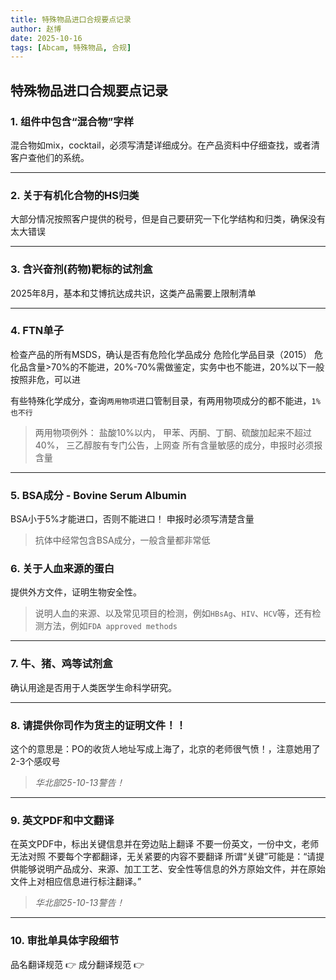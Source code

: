 ```yaml
---
title: 特殊物品进口合规要点记录
author: 赵博
date: 2025-10-16
tags: [Abcam, 特殊物品, 合规]
---
```


## 特殊物品进口合规要点记录

### 1. 组件中包含“混合物”字样

混合物如mix，cocktail，必须写清楚详细成分。在产品资料中仔细查找，或者清客户查他们的系统。

---

### 2. 关于有机化合物的HS归类

大部分情况按照客户提供的税号，但是自己要研究一下化学结构和归类，确保没有太大错误

---

### 3. 含兴奋剂(药物)靶标的试剂盒

2025年8月，基本和艾博抗达成共识，这类产品需要上限制清单

---

### 4. FTN单子

检查产品的所有MSDS，确认是否有危险化学品成分
危险化学品目录（2015）
危化品含量>70%的不能进，20%-70%需做鉴定，实务中也不能进，20%以下一般按照非危，可以进

有些特殊化学成分，查询`两用物项`进口管制目录，有两用物项成分的都不能进，`1%也不行`

> 两用物项例外：
> 盐酸10%以内，
> 甲苯、丙酮、丁酮、硫酸加起来不超过40%，
> 三乙醇胺有专门公告，上网查
> 所有含量敏感的成分，申报时必须报含量

---

### 5. BSA成分 - Bovine Serum Albumin

BSA小于5%才能进口，否则不能进口！
申报时必须写清楚含量

> 抗体中经常包含BSA成分，一般含量都非常低

### 6. 关于人血来源的蛋白

提供外方文件，证明生物安全性。

> 说明人血的来源、以及常见项目的检测，例如`HBsAg`、`HIV`、`HCV`等，还有检测方法，例如`FDA approved methods`

---

### 7. 牛、猪、鸡等试剂盒

确认用途是否用于人类医学生命科学研究。

---

### 8. 请提供你司作为货主的证明文件！！

这个的意思是：PO的收货人地址写成上海了，北京的老师很气愤！，注意她用了2-3个感叹号

> *华北部25-10-13警告！*

---

### 9. 英文PDF和中文翻译

在英文PDF中，标出关键信息并在旁边贴上翻译
不要一份英文，一份中文，老师无法对照
不要每个字都翻译，无关紧要的内容不要翻译
所谓“关键”可能是：“请提供能够说明产品成分、来源、加工工艺、安全性等信息的外方原始文件，并在原始文件上对相应信息进行标注翻译。”

> *华北部25-10-13警告！*

---

### 10. 审批单具体字段细节

品名翻译规范 👉
成分翻译规范 👉


